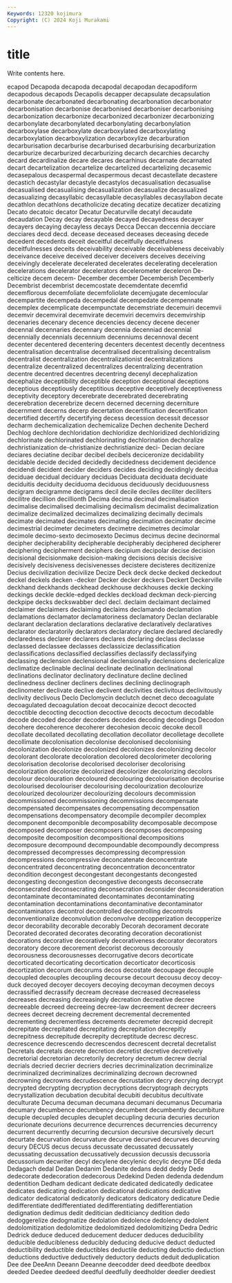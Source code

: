 ```yaml
---
Keywords: 12320 kojimura
Copyright: (C) 2024 Koji Murakami
---
```


# title

Write contents here.



ecapod Decapoda decapoda
decapodal decapodan decapodiform decapodous decapods Decapolis decapper decapsulate decapsulation decarbonate
decarbonated decarbonating decarbonation decarbonator decarbonisation decarbonise decarbonised decarboniser decarbonising decarbonization
decarbonize decarbonized decarbonizer decarbonizing decarbonylate decarbonylated decarbonylating decarbonylation decarboxylase decarboxylate
decarboxylated decarboxylating decarboxylation decarboxylization decarboxylize decarburation decarburisation decarburise decarburised decarburising
decarburization decarburize decarburized decarburizing decarch decarchies decarchy decard decardinalize decare
decares decarhinus decarnate decarnated decart decartelization decartelize decartelized decartelizing decasemic
decasepalous decaspermal decaspermous decast decastellate decastere decastich decastylar decastyle decastylos
decasualisation decasualise decasualised decasualising decasualization decasualize decasualized decasualizing decasyllabic decasyllable
decasyllables decasyllabon decate decathlon decathlons decatholicize decating decatize decatizer decatizing
Decato decatoic decator Decatur Decaturville decatyl decaudate decaudation Decay decay
decayable decayed decayedness decayer decayers decaying decayless decays Decca Deccan
deccennia decciare decciares decd decd. decease deceased deceases deceasing decede
decedent decedents deceit deceitful deceitfully deceitfulness deceitfulnesses deceits deceivability deceivable
deceivableness deceivably deceivance deceive deceived deceiver deceivers deceives deceiving deceivingly
decelerate decelerated decelerates decelerating deceleration decelerations decelerator decelerators decelerometer deceleron
De-celticize decem decem- December december Decemberish Decemberly Decembrist decembrist decemcostate
decemdentate decemfid decemflorous decemfoliate decemfoliolate decemjugate decemlocular decempartite decempeda decempedal
decempedate decempennate decemplex decemplicate decempunctate decemstriate decemuiri decemvii decemvir decemviral
decemvirate decemviri decemvirs decemvirship decenaries decenary decence decencies decency decene
decener decennal decennaries decennary decennia decenniad decennial decennially decennials decennium
decenniums decennoval decent decenter decentered decentering decenters decentest decently decentness
decentralisation decentralise decentralised decentralising decentralism decentralist decentralization decentralizationist decentralizations decentralize
decentralized decentralizes decentralizing decentration decentre decentred decentres decentring decenyl decephalization
decephalize deceptibility deceptible deception deceptional deceptions deceptious deceptiously deceptitious deceptive
deceptively deceptiveness deceptivity deceptory decerebrate decerebrated decerebrating decerebration decerebrize decern
decerned decerning decerniture decernment decerns decerp decertation decertification decertificaton decertified
decertify decertifying decess decession decessit decessor decharm dechemicalization dechemicalize Dechen
dechenite Decherd Dechlog dechlore dechloridation dechloridize dechloridized dechloridizing dechlorinate dechlorinated
dechlorinating dechlorination dechoralize dechristianization de-christianize dechristianize deci- Decian deciare deciares
deciatine decibar decibel decibels deciceronize decidability decidable decide decided decidedly
decidedness decidement decidence decidendi decident decider deciders decides deciding decidingly
decidua deciduae decidual deciduary deciduas Deciduata deciduata deciduate deciduitis deciduity
deciduoma deciduous deciduously deciduousness decigram decigramme decigrams decil decile deciles
deciliter deciliters decilitre decillion decillionth Decima decima decimal decimalisation decimalise
decimalised decimalising decimalism decimalist decimalization decimalize decimalized decimalizes decimalizing decimally
decimals decimate decimated decimates decimating decimation decimator decime decimestrial decimeter
decimeters decimetre decimetres decimolar decimole decimo-sexto decimosexto Decimus decimus decine
decinormal decipher decipherability decipherable decipherably deciphered decipherer deciphering decipherment deciphers
decipium decipolar decise decision decisional decisionmake decision-making decisions decisis decisive
decisively decisiveness decisivenesses decistere decisteres decitizenize Decius decivilization decivilize Decize
Deck deck decke decked deckedout deckel deckels decken -decker Decker
decker deckers Deckert Deckerville deckhand deckhands deckhead deckhouse deckhouses deckie
decking deckings deckle deckle-edged deckles deckload deckman deck-piercing deckpipe decks
deckswabber decl decl. declaim declaimant declaimed declaimer declaimers declaiming declaims
declamando declamation declamations declamator declamatoriness declamatory Declan declarable declarant declaration
declarations declarative declaratively declaratives declarator declaratorily declarators declaratory declare declared
declaredly declaredness declarer declarers declares declaring declass declasse declassed declassee
declasses declassicize declassification declassifications declassified declassifies declassify declassifying declassing declension
declensional declensionally declensions declericalize declimatize declinable declinal declinate declination declinational
declinations declinator declinatory declinature decline declined declinedness decliner decliners declines
declining declinograph declinometer declivate declive declivent declivities declivitous declivitously declivity
declivous Declo Declomycin declutch decnet deco decoagulate decoagulated decoagulation decoat
decocainize decoct decocted decoctible decocting decoction decoctive decocts decoctum decodable
decode decoded decoder decoders decodes decoding decodings Decodon decohere decoherence
decoherer decohesion decoic decoke decoll decollate decollated decollating decollation decollator
decolletage decollete decollimate decolonisation decolonise decolonised decolonising decolonization decolonize decolonized
decolonizes decolonizing decolor decolorant decolorate decoloration decolored decolorimeter decoloring decolorisation
decolorise decolorised decoloriser decolorising decolorization decolorize decolorized decolorizer decolorizing decolors
decolour decolouration decoloured decolouring decolourisation decolourise decolourised decolouriser decolourising decolourization
decolourize decolourized decolourizer decolourizing decolours decommission decommissioned decommissioning decommissions decompensate
decompensated decompensates decompensating decompensation decompensations decompensatory decompile decompiler decomplex decomponent
decomponible decomposability decomposable decompose decomposed decomposer decomposers decomposes decomposing decomposite
decomposition decompositional decompositions decomposure decompound decompoundable decompoundly decompress decompressed decompresses
decompressing decompression decompressions decompressive deconcatenate deconcentrate deconcentrated deconcentrating deconcentration deconcentrator
decondition decongest decongestant decongestants decongested decongesting decongestion decongestive decongests deconsecrate
deconsecrated deconsecrating deconsecration deconsider deconsideration decontaminate decontaminated decontaminates decontaminating decontamination
decontaminations decontaminative decontaminator decontaminators decontrol decontrolled decontrolling decontrols deconventionalize deconvolution
deconvolve decopperization decopperize decor decorability decorable decorably Decorah decorament decorate
Decorated decorated decorates decorating decoration decorationist decorations decorative decoratively decorativeness
decorator decorators decoratory decore decorement decorist decorous decorously decorousness decorousnesses
decorrugative decors decorticate decorticated decorticating decortication decorticator decorticosis decortization decorum
decorums decos decostate decoupage decouple decoupled decouples decoupling decourse decourt
decousu decoy decoy-duck decoyed decoyer decoyers decoying decoyman decoymen decoys
decrassified decrassify decream decrease decreased decreaseless decreases decreasing decreasingly decreation
decreative decree decreeable decreed decreeing decree-law decreement decreer decreers decrees
decreet decreing decrement decremental decremented decrementing decrementless decrements decremeter decrepid
decrepit decrepitate decrepitated decrepitating decrepitation decrepitly decrepitness decrepitude decrepity decreptitude
decresc decresc. decrescence decrescendo decrescendos decrescent decretal decretalist Decretals decretals
decrete decretion decretist decretive decretively decretorial decretorian decretorily decretory decretum
decrew decrial decrials decried decrier decriers decries decriminalization decriminalize decriminalized
decriminalizes decriminalizing decrown decrowned decrowning decrowns decrudescence decrustation decry decrying
decrypt decrypted decrypting decryption decryptions decryptograph decrypts decrystallization decubation decubital
decubiti decubitus decultivate deculturate Decuma decuman decumana decumani decumanus Decumaria
decumary decumbence decumbency decumbent decumbently decumbiture decuple decupled decuples decuplet
decupling decuria decuries decurion decurionate decurions decurrence decurrences decurrencies decurrency
decurrent decurrently decurring decursion decursive decursively decurt decurtate decurvation decurvature
decurve decurved decurves decurving decury DECUS decus decuss decussate decussated
decussately decussating decussation decussatively decussion decussis decussoria decussorium decwriter decyl
decylene decylenic decylic decyne DEd deda Dedagach dedal Dedan Dedanim
Dedanite dedans dedd deddy Dede dedecorate dedecoration dedecorous Dedekind Deden
dedenda dedendum dedentition Dedham dedicant dedicate dedicated dedicatedly dedicatee dedicates
dedicating dedication dedicational dedications dedicative dedicator dedicatorial dedicatorily dedicators dedicatory
dedicature Dedie dedifferentiate dedifferentiated dedifferentiating dedifferentiation dedignation dedimus dedit deditician
dediticiancy dedition dedo dedoggerelize dedogmatize dedolation dedolence dedolency dedolent dedolomitization
dedolomitize dedolomitized dedolomitizing Dedra Dedric Dedrick deduce deduced deducement deducer
deduces deducibility deducible deducibleness deducibly deducing deducive deduct deducted deductibility
deductible deductibles deductile deducting deductio deduction deductions deductive deductively deductory
deducts deduit deduplication Dee dee DeeAnn Deeann Deeanne deecodder deed
deedbote deedbox deeded Deedee deedeed deedful deedfully deedholder deedier deediest

